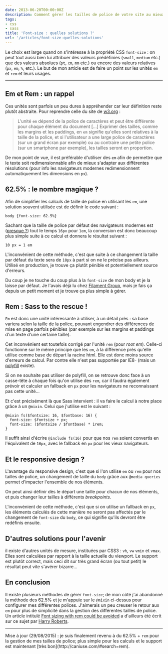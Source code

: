```yaml
---
date: 2013-06-20T00:00:00Z
description: Comment gérer les tailles de police de votre site au mieux
tags:
- css
- sass
title: 'Font-size : quelles solutions ?'
url: '/articles/font-size-quelles-solutions'
---
```


Le choix est large quand on s'intéresse à la propriété CSS `font-size`&nbsp;: on peut tout aussi bien lui attribuer des valeurs prédéfinies (`small`, `medium` etc.) que des valeurs absolues (`pt`, `cm`, `mm` etc.) ou encore des valeurs relatives (`px`, `em`, `%`, etc.). Le but de mon article est de faire un point sur les unités `em` et `rem` et leurs usages.

---

## Em et Rem&nbsp;: un rappel

Ces unités sont parfois un peu dures à appréhender car leur définition reste plutôt abstraite. Pour reprendre celle du site de [w3.org](http://www.w3.org/Style/Examples/007/units)&nbsp;:

> L'unité `em` dépend de la police de caractères et peut être différente pour chaque élément du document [...] Exprimer des tailles, comme les margins et les paddings, en `em` signifie qu'elles sont relatives à la taille de la police, et si l'utilisateur a une large police de caractères (sur un grand écran par exemple) ou au contraire une petite police (sur un smartphone par exemple), les tailles seront en proportion.

De mon point de vue, il est préférable d'utiliser des `em` afin de permettre que le texte soit redimensionnable afin de mieux s'adapter aux différentes résolutions (pour info les navigateurs modernes redimensionnent automatiquement les dimensions en `px`).

## 62.5%&nbsp;: le nombre magique&nbsp;?

Afin de simplifier les calculs de taille de police en utilisant les `em`, une solution souvent utilisée est de définir le code suivant&nbsp;:

    body {font-size: 62.5%}

Sachant que la taille de police par défaut des navigateurs modernes est ([presque&nbsp;?](http://isitrwd.com/rfs/)) tout le temps `16px` pour `1em`, la conversion est donc beaucoup plus simple suite à ce calcul et donnera le résultat suivant&nbsp;:

<pre><code class="nohighlight">10 px = 1 em</code></pre>

L'inconvénient de cette méthode, c'est que suite à ce changement la taille par défaut du texte sera de `10px` à part si on ne le précise pas ailleurs. Utilisé en production, je trouve ça plutôt pénible et potentiellement source d'erreurs.

Du coup je ne touche du coup plus à la `font-size` de mon body et je la laisse par défaut. Je l'avais déjà lu chez [Filament Group](http://filamentgroup.com/lab/how_we_learned_to_leave_body_font_size_alone/), mais je fais ça depuis un petit moment et je trouve ça plus simple à gérer.

## Rem&nbsp;: Sass to the rescue !

`Em` est donc une unité intéressante à utiliser, à un détail près&nbsp;: sa base variera selon la taille de la police, pouvant engendrer des différences de mise en page parfois pénibles (par exemple sur les margins et paddings d'un texte d'une certaine taille).

Cet inconvénient est toutefois corrigé par l'unité `rem` (pour *root em*). Celle-ci fonctionne sur le même principe que les `em`, à la différence près qu'elle utilise comme base de départ la racine html. Elle est donc moins source d'erreurs de calcul. Par contre elle n'est pas supportée par IE8- (mais un [polyfill](https://github.com/chuckcarpenter/REM-unit-polyfill) existe).

Si on ne souhaite pas utiliser de polyfill, on se retrouve donc face à un casse-tête à chaque fois qu'on utilise des `rem`, car il faudra également prévoir et calculer un fallback en `px` pour les navigateurs ne reconnaissant pas cette unité...

Et c'est précisément là que Sass intervient&nbsp;: il va faire le calcul à notre place grâce à un `@mixin`. Celui que j'utilise est le suivant&nbsp;:

    @mixin fs($fontsize: 16, $fontbase: 16) {
      font-size: $fontsize + px;
      font-size: ($fontsize / $fontbase) * 1rem;
    }

Il suffit ainsi d'écrire `@include fs(16)` pour que nos `rem` soient convertis en l'équivalent de `16px`, avec le fallback en `px` pour les vieux navigateurs.

## Et le responsive design&nbsp;?

L'avantage du responsive design, c'est que si l'on utilise `em` ou `rem` pour nos tailles de police, un changement de taille du `body` grâce aux `@media queries` permet d'impacter l'ensemble de nos éléments.

On peut ainsi définir dès le départ une taille pour chacun de nos éléments, et puis changer leur tailles à différents *breakpoints*.

L'inconvénient de cette méthode, c'est que si on utilise un fallback en `px`, les éléments calculés de cette manière ne seront pas affectés par le changement de `font-size` du `body`, ce qui signifie qu'ils devront être redéfinis ensuite.

## D'autres solutions pour l'avenir

il existe d'autres unités de mesure, instituées par CSS3&nbsp;: `vh`, `vw` `vmin` et `vmax`. Elles sont calculées par rapport à la taille actuelle du viewport. Le support est plutôt correct, mais ceci dit sur très grand écran (ou tout petit) le résultat peut vite s'avérer bizarre...

## En conclusion

Il existe plusieurs méthodes de gérer `font-size`; de mon côté j'ai abandonné la méthode des 62.5% et je m'appuie sur le `@mixin` ci-dessus pour configurer mes différentes polices. J'aimerais un peu creuser le retour aux `em` pour plus de simplicité dans la gestion des différentes tailles de police. Un article intitulé [Font sizing with rem could be avoided](http://csswizardry.com/2011/05/font-sizing-with-rem-could-be-avoided/) a d'ailleurs été écrit sur ce sujet par [Harry Roberts](http://csswizardry.com/).

---

<p class="info">Mise à jour (29/08/2015) : je suis finalement revenu à du 62.5% + <code>rem</code> pour la gestion de mes tailles de police; plus simple pour les calculs et le support est maintenant [très bon](http://caniuse.com/#search=rem).
